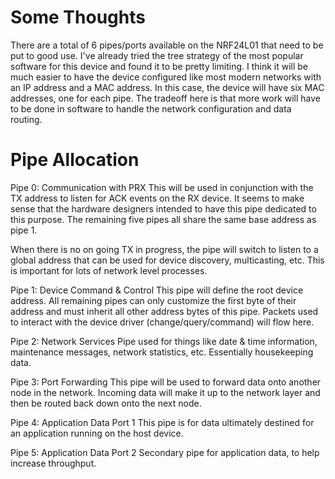 # Some Thoughts
There are a total of 6 pipes/ports available on the NRF24L01 that need to be put to good use. I've already
tried the tree strategy of the most popular software for this device and found it to be pretty limiting.
I think it will be much easier to have the device configured like most modern networks with an IP address
and a MAC address. In this case, the device will have six MAC addresses, one for each pipe. The tradeoff
here is that more work will have to be done in software to handle the network configuration and data routing.

# Pipe Allocation
Pipe 0: Communication with PRX
  This will be used in conjunction with the TX address to listen for ACK events on the
  RX device. It seems to make sense that the hardware designers intended to have this
  pipe dedicated to this purpose. The remaining five pipes all share the same base address
  as pipe 1.

  When there is no on going TX in progress, the pipe will switch to listen to a global
  address that can be used for device discovery, multicasting, etc. This is important
  for lots of network level processes.

Pipe 1: Device Command & Control
  This pipe will define the root device address. All remaining pipes can only customize
  the first byte of their address and must inherit all other address bytes of this pipe.
  Packets used to interact with the device driver (change/query/command) will flow here.

Pipe 2: Network Services
  Pipe used for things like date & time information, maintenance messages, network statistics,
  etc. Essentially housekeeping data.

Pipe 3: Port Forwarding
  This pipe will be used to forward data onto another node in the network. Incoming data
  will make it up to the network layer and then be routed back down onto the next node.

Pipe 4: Application Data Port 1
  This pipe is for data ultimately destined for an application running on the host device.

Pipe 5: Application Data Port 2
  Secondary pipe for application data, to help increase throughput.
